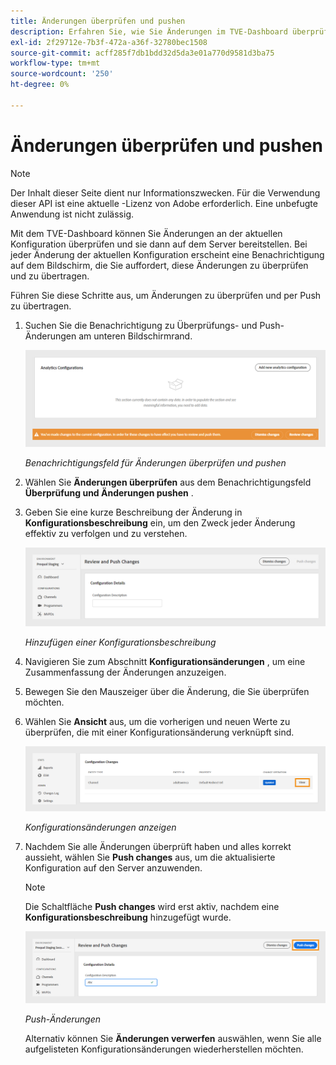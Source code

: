 ```yaml
---
title: Änderungen überprüfen und pushen
description: Erfahren Sie, wie Sie Änderungen im TVE-Dashboard überprüfen und pushen können.
exl-id: 2f29712e-7b3f-472a-a36f-32780bec1508
source-git-commit: acff285f7db1bdd32d5da3e01a770d9581d3ba75
workflow-type: tm+mt
source-wordcount: '250'
ht-degree: 0%

---
```


# Änderungen überprüfen und pushen

>[!NOTE]
>
>Der Inhalt dieser Seite dient nur Informationszwecken. Für die Verwendung dieser API ist eine aktuelle -Lizenz von Adobe erforderlich. Eine unbefugte Anwendung ist nicht zulässig.

Mit dem TVE-Dashboard können Sie Änderungen an der aktuellen Konfiguration überprüfen und sie dann auf dem Server bereitstellen. Bei jeder Änderung der aktuellen Konfiguration erscheint eine Benachrichtigung auf dem Bildschirm, die Sie auffordert, diese Änderungen zu überprüfen und zu übertragen.

Führen Sie diese Schritte aus, um Änderungen zu überprüfen und per Push zu übertragen.

1. Suchen Sie die Benachrichtigung zu Überprüfungs- und Push-Änderungen am unteren Bildschirmrand.

   ![Benachrichtigung über Änderungen überprüfen und pushen](../../assets/tve-dashboard/new-tve-dashboard/review/review-and-push-changes-banner-view.png)

   *Benachrichtigungsfeld für Änderungen überprüfen und pushen*

1. Wählen Sie **Änderungen überprüfen** aus dem Benachrichtigungsfeld **Überprüfung und Änderungen pushen** .

1. Geben Sie eine kurze Beschreibung der Änderung in **Konfigurationsbeschreibung** ein, um den Zweck jeder Änderung effektiv zu verfolgen und zu verstehen.

   ![Hinzufügen einer Konfigurationsbeschreibung](../../assets/tve-dashboard/new-tve-dashboard/review/review-and-push-configuration-details-panel-view.png)

   *Hinzufügen einer Konfigurationsbeschreibung*

1. Navigieren Sie zum Abschnitt **Konfigurationsänderungen** , um eine Zusammenfassung der Änderungen anzuzeigen.

1. Bewegen Sie den Mauszeiger über die Änderung, die Sie überprüfen möchten.

1. Wählen Sie **Ansicht** aus, um die vorherigen und neuen Werte zu überprüfen, die mit einer Konfigurationsänderung verknüpft sind.

   ![Konfigurationsänderungen anzeigen](../../assets/tve-dashboard/new-tve-dashboard/review/review-and-push-changes-view-button.png)

   *Konfigurationsänderungen anzeigen*

1. Nachdem Sie alle Änderungen überprüft haben und alles korrekt aussieht, wählen Sie **Push changes** aus, um die aktualisierte Konfiguration auf den Server anzuwenden.

   >[!NOTE]
   >
   >Die Schaltfläche **Push changes** wird erst aktiv, nachdem eine **Konfigurationsbeschreibung** hinzugefügt wurde.

   ![Push-Änderungen](../../assets/tve-dashboard/new-tve-dashboard/review/review-and-push-push-changes-button.png)

   *Push-Änderungen*

   Alternativ können Sie **Änderungen verwerfen** auswählen, wenn Sie alle aufgelisteten Konfigurationsänderungen wiederherstellen möchten.
